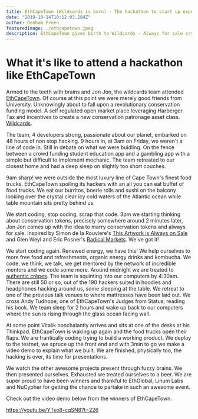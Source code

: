 ```yaml
---
title: EthCapeTown (Wildcards is born) - The hackathon to start up experience
date: "2019-10-14T10:12:03.284Z"
author: Denham Preen
featuredImage: ./ethcapetown.jpeg
description: EthCapeTown gives birth to Wildcards - Always for sale crypto conservation tokens
---
```


# What it's like to attend a hackathon like EthCapeTown

Armed to the teeth with brains and Jon Jon, the wildcards team attended [EthCapeTown](https://ethcapetown.com). Of course at this point we were merely good friends from University. Unknowingly about to fall upon a revolutionary conservation funding model. A self regulated open market place leveraging Harberger Tax and incentives to create a new conservation patronage asset class. [Wildcards](https://wildcards.world). 

The team, 4 developers strong, passionate about our planet, embarked on 48 hours of non stop hacking. 9 hours in, at 3am on Friday, we weren't a line of code in. Still in debate on what we were buidling. On the fence between a crowd funding student education app and a gambling app with a simple but difficult to implement mechanic. The team retreated to our closest home and had a deep sleep on slightly too short couches. 

9am sharp! we were outside the most luxury line of Cape Town's finest food trucks. EthCapeTown spoiling its hackers with an all you can eat buffet of food trucks. We eat our burritos, boerie rolls and sushi on the balcony looking over the crystal clear icy cold waters of the Atlantic ocean while table mountain sits pretty behind us. 

We start coding, stop coding, scrap that code. 3pm we starting thinking about conservation tokens, precisely somewhere around 2 minutes later, Jon Jon comes up with the idea to marry conservation tokens and always for sale. Inspired by Simon de la Rouviere's [This Artwork is Always on Sale](https://thisartworkisalwaysonsale.com/) and Glen Weyl and Eric Posner's [Radical Markets](http://radicalmarkets.com/). We've got it! 

We start coding again. Renewed energy, we have this! We help ourselves to more free food and refreshments, organic energy drinks and kombucha. We code, we think, we talk, we get mentored by the network of incredible mentors and we code some more. Around midnight we are treated to [authentic crêpes](https://www.facebook.com/larozell/). The team is squinting into our computers by 4:30am. There are still 50 or so, out of the 190 hackers suited in hoodies and headphones hacking around us, some sleeping at the table. We retreat to one of the previous talk venues to where mattresses have been laid out. We cross Andy Tudhope, one of EthCapeTown's Judges from Status, reading his book. We team sleep for 2 hours and wake up back to our computers where the sun is rising through the glass ocean facing wall. 

At some point Vitalik nonchalantly arrives and sits at one of the desks at his Thinkpad. EthCapeTown is waking up again and the food trucks open their flaps. We are frantically coding trying to build a working product. We deploy to the testnet, we spruce up the front end and with 3min to go we make a video demo to explain what we built. We are finished, physically too, the hacking is over, its time for presentations.   

We watch the other awesome projects present through fuzzy brains. We then presented ourselves. Exhausted we treated ourselves to a beer. We are super proud to have been winners and thankful to EthGlobal, Linum Labs and NuCypher for getting the chance to partake in such an awesome event. 

Check out the video demo below from the winners of EthCapeTown.

https://youtu.be/YTso8-cqSN8?t=226

